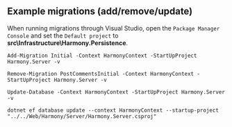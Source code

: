 ## Example migrations (add/remove/update)

When running migrations through Visual Studio, open the `Package Manager Console` and set the `Default project` to __src\Infrastructure\Harmony.Persistence__.

```
Add-Migration Initial -Context HarmonyContext -StartUpProject Harmony.Server -v
```

```
Remove-Migration PostCommentsInitial -Context HarmonyContext -StartUpProject Harmony.Server -v
```

```
Update-Database -Context HarmonyContext -StartUpProject Harmony.Server -v
```

```
dotnet ef database update --context HarmonyContext --startup-project "../../Web/Harmony/Server/Harmony.Server.csproj"
```